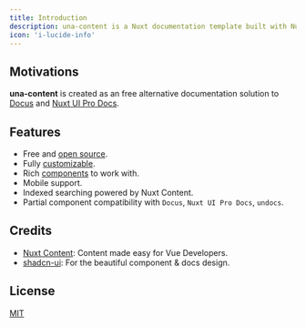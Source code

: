 ```yaml
---
title: Introduction
description: una-content is a Nuxt documentation template built with Nuxt Content and shadcn-vue.
icon: 'i-lucide-info'
---
```


## Motivations

**una-content** is created as an free alternative documentation solution to [Docus](https://docus.dev/) and [Nuxt UI Pro Docs](https://docs-template.nuxt.dev/).

## Features

- Free and [open source](https://github.com/una-ui/content).
- Fully [customizable](/api/configuration).
- Rich [components](/getting-started/writing/components) to work with.
- Mobile support.
- Indexed searching powered by Nuxt Content.
- Partial component compatibility with `Docus`, `Nuxt UI Pro Docs`, `undocs`.

## Credits

- [Nuxt Content](https://content.nuxt.com/): Content made easy for Vue Developers.
- [shadcn-ui](https://ui.shadcn.com/): For the beautiful component & docs design.

## License

[MIT](https://github.com/una-ui/content/blob/main/LICENSE)
